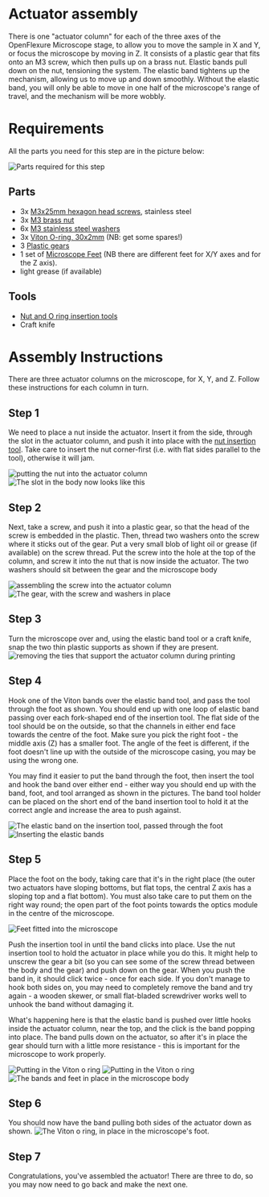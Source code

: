 # Actuator assembly
There is one "actuator column" for each of the three axes of the OpenFlexure Microscope stage, to allow you to move the sample in X and Y, or focus the microscope by moving in Z.  It consists of a plastic gear that fits onto an M3 screw, which then pulls up on a brass nut.  Elastic bands pull down on the nut, tensioning the system.  The elastic band tightens up the mechanism, allowing us to move up and down smoothly.  Without the elastic band, you will only be able to move in one half of the microscope's range of travel, and the mechanism will be more wobbly.

# Requirements
All the parts you need for this step are in the picture below:

![Parts required for this step](./images/actuator_assembly_parts.jpg)

## Parts
*   3x [M3x25mm hexagon head screws](./parts/fixings/m3x25mm_hexagonhead_screw.md), stainless steel
*   3x [M3 brass nut](./parts/fixings/m3_brass_nut.md)
*   6x [M3 stainless steel washers](./parts/fixings/m3_washer.md)
*   3x [Viton O-ring, 30x2mm](./parts/fixings/viton_o_ring_30mm_inner_diameter_2mm_cross_section.md) (NB: get some spares!)
*   3 [Plastic gears](./parts/printed/gears.md)
*   1 set of [Microscope Feet](./parts/printed/feet.md) (NB there are different feet for X/Y axes and for the Z axis).
*   light grease (if available)

## Tools
*   [Nut and O ring insertion tools](./parts/printed_tools/actuator_assembly_tools.md)
*   Craft knife

# Assembly Instructions
There are three actuator columns on the microscope, for X, Y, and Z.  Follow these instructions for each column in turn.

## Step 1
We need to place a nut inside the actuator.  Insert it from the side, through the slot in the actuator column, and push it into place with the [nut insertion tool](./parts/printed_tools/actuator_assembly_tools.md).  Take care to insert the nut corner-first (i.e. with flat sides parallel to the tool), otherwise it will jam.

![putting the nut into the actuator column](./images/actuator_assembly_nut_insertion_1.jpg)
![The slot in the body now looks like this](./images/insert_nut_here.jpg)

## Step 2
Next, take a screw, and push it into a plastic gear, so that the head of the screw is embedded in the plastic.  Then, thread two washers onto the screw where it sticks out of the gear.  Put a very small blob of light oil or grease (if available) on the screw thread.  Put the screw into the hole at the top of the column, and screw it into the nut that is now inside the actuator.  The two washers should sit between the gear and the microscope body

![assembling the screw into the actuator column](./images/actuator_assembly_screw_in_1.jpg)
![The gear, with the screw and washers in place](./images/screw_gear_and_washers.jpg)

## Step 3
Turn the microscope over and, using the elastic band tool or a craft knife, snap the two thin plastic supports as shown if they are present.
![removing the ties that support the actuator column during printing](./images/actuator_assembly_snap_supports_1.jpg)

## Step 4
Hook one of the Viton bands over the elastic band tool, and pass the tool through the foot as shown.  You should end up with one loop of elastic band passing over each fork-shaped end of the insertion tool.  The flat side of the tool should be on the outside, so that the channels in either end face towards the centre of the foot.  Make sure you pick the right foot - the middle axis (Z) has a smaller foot.  The angle of the feet is different, if the foot doesn't line up with the outside of the microscope casing, you may be using the wrong one.

You may find it easier to put the band through the foot, then insert the tool and hook the band over either end - either way you should end up with the band, foot, and tool arranged as shown in the pictures. The band tool holder can be placed on the short end of the band insertion tool to hold it at the correct angle and increase the area to push against.

![The elastic band on the insertion tool, passed through the foot](./images/band_insertion_through_foot_1.jpg)
![Inserting the elastic bands](./images/band_insertion_through_foot_2.jpg)

## Step 5
Place the foot on the body, taking care that it's in the right place (the outer two actuators have sloping bottoms, but flat tops, the central Z axis has a sloping top and a flat bottom). You must also take care to put them on the right way round; the open part of the foot points towards the optics module in the centre of the microscope.

![Feet fitted into the microscope](./images/insert_feet.jpg)
 
Push the insertion tool in until the band clicks into place.  Use the nut insertion tool to hold the actuator in place while you do this.  It might help to unscrew the gear a bit (so you can see some of the screw thread between the body and the gear) and push down on the gear.  When you push the band in, it should click twice - once for each side.  If you don't manage to hook both sides on, you may need to completely remove the band and try again - a wooden skewer, or small flat-bladed screwdriver works well to unhook the band without damaging it.
 
What's happening here is that the elastic band is pushed over little hooks inside the actuator column, near the top, and the click is the band popping into place.  The band pulls down on the actuator, so after it's in place the gear should turn with a little more resistance - this is important for the microscope to work properly.

![Putting in the Viton o ring](./images/band_insertion_body_1.jpg)
![Putting in the Viton o ring](./images/band_insertion_body_2.jpg)
![The bands and feet in place in the microscope body](./images/insert_bands.jpg)

## Step 6
You should now have the band pulling both sides of the actuator down as shown.
![The Viton o ring, in place in the microscope's foot.](./images/band_insertion_finished_bottom.jpg)

## Step 7
Congratulations, you've assembled the actuator!  There are three to do, so you may now need to go back and make the next one.
